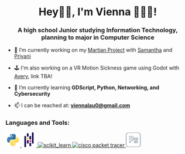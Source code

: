 <h1 align="center">Hey👋🏻, I'm Vienna 👩🏻‍💻!</h1>
<h3 align="center">A high school Junior studying Information Technology, planning to major in Computer Science</h3>

- 📡 I’m currently working on my [Martian Project](https://github.com/viennalau/martian) with [Samantha](https://github.com/samanthadiggs) and [Priyani](https://github.com/priyanirawal)

- 🕹️ I'm also working on a VR Motion Sickness game using Godot with [Avery](https://github.com/Bugbert), link TBA!

- 🏫 I’m currently learning **GDScript, Python, Networking, and Cybersecurity**

- 📫 I can be reached at: **viennalau0@gmail.com**

<h3 align="left">Languages and Tools:</h3>
<p align="left"> <a href="https://www.python.org" target="_blank" rel="noreferrer"> <img src="https://raw.githubusercontent.com/devicons/devicon/master/icons/python/python-original.svg" alt="python" width="40" height="40"/> <a href="https://pandas.pydata.org/" target="_blank" rel="noreferrer"> <img src="https://raw.githubusercontent.com/devicons/devicon/2ae2a900d2f041da66e950e4d48052658d850630/icons/pandas/pandas-original.svg" alt="pandas" width="40" height="40"/> </a> </a> <a href="https://scikit-learn.org/" target="_blank" rel="noreferrer"> <img src="https://upload.wikimedia.org/wikipedia/commons/0/05/Scikit_learn_logo_small.svg" alt="scikit_learn" width="40" height="40"/> <a href="https://www.netacad.com/courses/packet-tracer" target="_blank" rel="noreferrer"> <img src="https://img.utdstc.com/icon/721/e38/721e3824a87ba439cbd2e9e2357e678ba46d5d249cf52fd39a9dc90de7d37b28:100" alt="cisco packet tracer" width="40" height="40"/> </a> </a> <a href="https://www.photoshop.com/en" target="_blank" rel="noreferrer"> <img src="https://raw.githubusercontent.com/devicons/devicon/master/icons/photoshop/photoshop-line.svg" alt="photoshop" width="40" height="40"/> </a>  </p>
